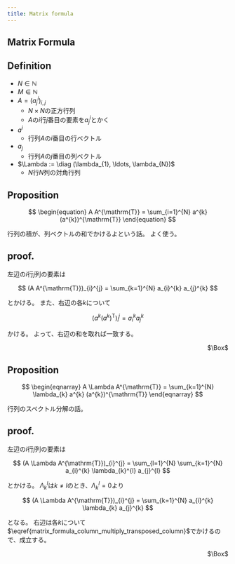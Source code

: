```yaml
---
title: Matrix formula
---
```


## Matrix Formula

## Definition
* $N \in \mathbb{N}$
* $M \in \mathbb{N}$
* $A = (a_{j}^{i})_{i,j}$
    * $N \times N$の正方行列
    * $A$の$i$行$j$番目の要素を$a_{j}^{i}$とかく
* $a^{i}$
    * 行列$A$の$i$番目の行ベクトル
* $a_{j}$
    * 行列$A$の$j$番目の列ベクトル
* $\Lambda := \diag (\lambda_{1}, \ldots, \lambda_{N})$
    * $N$行$N$列の対角行列

## Proposition

$$
\begin{equation}
    A A^{\mathrm{T}}
    =
    \sum_{i=1}^{N} 
        a^{k} (a^{k})^{\mathrm{T}}
\end{equation}
$$

行列の積が、列ベクトルの和でかけるよという話。
よく使う。

## proof.
左辺の$i$行$j$列の要素は

$$
    (A A^{\mathrm{T}})_{i}^{j}
    =
    \sum_{k=1}^{N} 
        a_{i}^{k} a_{j}^{k}
$$

とかける。
また、右辺の各$k$について

$$
\begin{equation}
    (a^{k} (a^{k})^{\mathrm{T}})_{i}^{j}
    =
    a_{i}^{k} a_{j}^{k}
    \label{matrix_formula_column_multiply_transposed_column}
\end{equation}
$$

かける。
よって、右辺の和を取れば一致する。

<div class="QED" style="text-align: right">$\Box$</div>

## Proposition

$$
\begin{eqnarray}
    A \Lambda A^{\mathrm{T}}
    = 
    \sum_{k=1}^{N}
        \lambda_{k} a^{k} (a^{k})^{\mathrm{T}}
\end{eqnarray}
$$

行列のスペクトル分解の話。

## proof.
左辺の$i$行$j$列の要素は

$$
    (A \Lambda A^{\mathrm{T}})_{i}^{j}
    = 
    \sum_{l=1}^{N}
        \sum_{k=1}^{N} 
            a_{i}^{k} \lambda_{k}^{l} a_{j}^{l}
$$

とかける。
$\Lambda_{k}^{l}$は$k \neq l$のとき、$\Lambda_{k}^{l} = 0$より

$$
    (A \Lambda A^{\mathrm{T}})_{i}^{j}
    = 
    \sum_{k=1}^{N} 
        a_{i}^{k} \lambda_{k} a_{j}^{k}
$$

となる。
右辺は各$k$について$\eqref{matrix_formula_column_multiply_transposed_column}$でかけるので、成立する。

<div class="QED" style="text-align: right">$\Box$</div>
